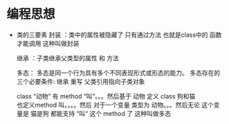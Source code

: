 # 编程思想

+ 类的三要素
    封装  ：类中的属性被隐藏了 只有通过方法 也就是class中的 函数才能调用 这种叫做封装

    继承 ：子类继承父类型的属性 和 方法

    多态： 多态是同一个行为具有多个不同表现形式或形态的能力。
    多态存在的三个必要条件:
        继承
        重写
        父类引用指向子类对象
        
    class “动物” 有 method “叫”。。。然后基于  动物 定义 class 狗和猫  
          也定义method 叫。。。。然后 对于一个变量 类型为 动物。。。然后无论 
          这个变量是 猫是狗 都能支持 “叫“ 这个 method 了 这种叫做多态